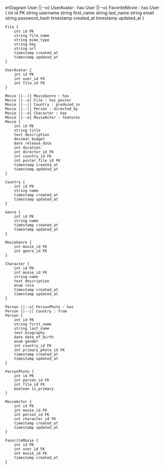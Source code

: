 erDiagram
    User ||--o{ UserAvatar : has
    User ||--o{ FavoriteMovie : has
    User {
        int id PK
        string username
        string first_name
        string last_name
        string email
        string password_hash
        timestamp created_at
        timestamp updated_at
    }
    
    File {
        int id PK
        string file_name
        string mime_type
        string key
        string url
        timestamp created_at
        timestamp updated_at
    }
    
    UserAvatar {
        int id PK
        int user_id FK
        int file_id FK
    }
    
    Movie ||--|{ MovieGenre : has
    Movie ||--o| File : has_poster
    Movie ||--|| Country : produced_in
    Movie ||--|| Person : directed_by
    Movie ||--o{ Character : has
    Movie ||--o{ MovieActor : features
    Movie {
        int id PK
        string title
        text description
        decimal budget
        date release_date
        int duration
        int director_id FK
        int country_id FK
        int poster_file_id FK
        timestamp created_at
        timestamp updated_at
    }
    
    Country {
        int id PK
        string name
        timestamp created_at
        timestamp updated_at
    }
    
    Genre {
        int id PK
        string name
        timestamp created_at
        timestamp updated_at
    }
    
    MovieGenre {
        int movie_id FK
        int genre_id FK
    }
    
    Character {
        int id PK
        int movie_id FK
        string name
        text description
        enum role
        timestamp created_at
        timestamp updated_at
    }
    
    Person ||--o{ PersonPhoto : has
    Person ||--|| Country : from
    Person {
        int id PK
        string first_name
        string last_name
        text biography
        date date_of_birth
        enum gender
        int country_id FK
        int primary_photo_id FK
        timestamp created_at
        timestamp updated_at
    }
    
    PersonPhoto {
        int id PK
        int person_id FK
        int file_id FK
        boolean is_primary
    }
    
    MovieActor {
        int id PK
        int movie_id FK
        int person_id FK
        int character_id FK
        timestamp created_at
        timestamp updated_at
    }
    
    FavoriteMovie {
        int id PK
        int user_id FK
        int movie_id FK
        timestamp created_at
    }